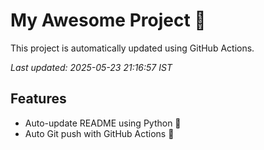 # My Awesome Project 🚀

This project is automatically updated using GitHub Actions.

_Last updated: 2025-05-23 21:16:57 IST_

## Features
- Auto-update README using Python 🐍
- Auto Git push with GitHub Actions 🤖
